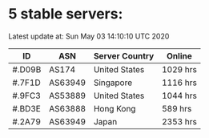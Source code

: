 # 5 stable servers:

Latest update at: Sun May 03 14:10:10 UTC 2020

| ID | ASN | Server Country | Online |
| -- | --- | -------------- | ------ |
| #.D09B | AS174 | United States | 1029 hrs |
| #.7F1D | AS63949 | Singapore | 1116 hrs |
| #.9FC3 | AS53889 | United States | 1044 hrs |
| #.BD3E | AS63888 | Hong Kong | 589 hrs |
| #.2A79 | AS63949 | Japan | 2353 hrs |

